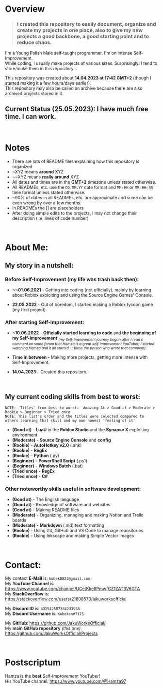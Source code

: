 # Overview
>### I created this repository to easily document, organize and create my projects in one place, also to give my new projects a good backbone, a good starting point and to reduce chaos.

I'm a Young Polish Male self-taught programmer. I'm on intense Self-Improvement. <br>
While coding, I usually make projects of various sizes. Surprisingly! I tend to store/make them in this repository...<br>

This repository was created about **14.04.2023 at 17:42 GMT+2** (though I started making it a few hours/days earlier).<br>
This repository may also be called an archive because there are also archived projects stored in it.

## Current Status (25.05.2023): I have much free time. I can work.


<br>


# Notes
- There are lots of README files explaining how this repository is organized
- ~XYZ means **around** XYZ
- ~\~XYZ means **really around** XYZ
- All dates and times are in the **GMT+2** timezone unless stated otherwise.
- All READMEs, etc. use the `DD.MM.YY` date format and `MM⠆HH` or `MM⠆HH⠆SS` time format unless stated otherwise.
- ~90% of dates in all READMEs, etc. are approximate and some can be even wrong by over a few months. 
- In READMEs the [] are placeholders
- After doing simple edits to the projects, I may not change their description (i.e. lines of code number)


<br>


# About Me:


## My story in a nutshell:

### Before Self-Improvement (my life was trash back then):
 - **~\~01.06.2021** - Getting into coding (not officially), mainly by learning about Roblox exploiting and using the Source Engine Games' Console.
  
 - **22.05.2022** - Out of boredom, I started making a Roblox tycoon game (my first project).

### After starting Self-Improvement:
 - **~10.06.2022** - **Officially started learning to code** and **the beginning of my Self-Improvement** <sub>*(my Self-Improvement journey began after I read a comment on some forum that Hamza is a great self-improvement YouTuber; I started watching Hamza and it all started...; bless the person who wrote that comment).*</sub>
  
 - **Time in between** - Making more projects, getting more intense with Self-Improvement.
  
 - **14.04.2023** - Created this repository.


<br>


## My current coding skills from best to worst:
`NOTE: 'Titles' from best to worst:  Amazing At > Good at > Moderate > Rookie > Beginner > Tried once` <br>
`NOTE: This list's order and the titles were selected compared to others learning that skill and my own honest 'feeling of it'`
- **(Good at)** - **LuaU** in the **Roblox Studio** and the **Synapse X** exploiting environment
- **(Moderate)** - **Source Engine Console** and **config**
- **(Rookie)** - **AutoHotkey v2.0** (.ahk)
- **(Rookie)** - **RegEx**
- **(Rookie)** - **Python** (.py)
- **(Beginner)** - **PowerShell Script** (.ps1)
- **(Beginner)** - **Windows Batch** (.bat)
- **(Tried once)** - **RegEx**
- **(Tried once)** - **C#**

### Other noteworthy skills useful in software development:
  - **(Good at)** - The English language
  - **(Good at)** - Knowledge of software and websites
  - **(Good at)** - Making README files
  - **(Moderate)** - Organizing, managing and making Notion and Trello boards
  - **(Moderate)** - **Markdown** (.md) text formatting
  - **(Rookie)** - Using Git, GitHub and VS Code to manage repositories
  - **(Rookie)** - Using Inkscape and making Simple Vector images


<br>


# Contact:
My contact **E-Mail** is: `kubek0823@gmail.com` <br>
My **YouTube Channel** is: https://www.youtube.com/channel/UCetKkeRPmwfGZ1ZAT3V6GTA <br>
My **StackOverflow** is: https://stackoverflow.com/users/21808573/jakuworksofficial

My **Discord ID** is: `432542587384233988` <br>
My **Discord Username** is: `Kubekon#7175`

My **GitHub**: https://github.com/JakuWorksOfficial/ <br>
My **main GitHub repository** *(this one)*: https://github.com/JakuWorksOfficial/Projects


<br>


# Postscriptum
Hamza is the **best** Self-Improvement YouTuber! <br>
His YouTube channel: https://www.youtube.com/@Hamza97